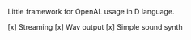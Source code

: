 Little framework for OpenAL usage in D language.

[x] Streaming
[x] Wav output
[x] Simple sound synth
